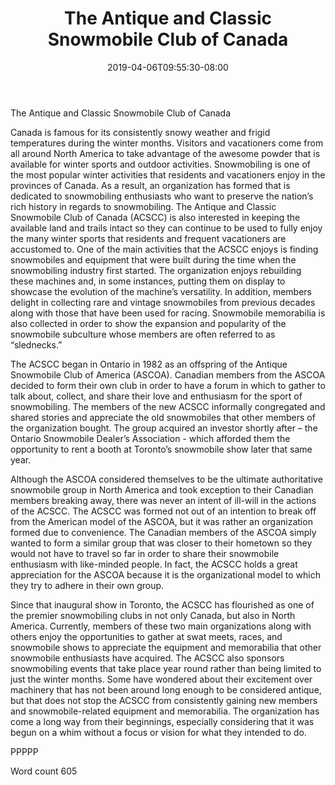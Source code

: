 ﻿---
title: "The Antique and Classic Snowmobile Club of Canada"
date: 2019-04-06T09:55:30-08:00
description: "Snowmobiling TXT Tips for Web Success"
featured_image: "/images/Snowmobiling TXT.jpg"
tags: ["Snowmobiling TXT"]
---

The Antique and Classic Snowmobile Club of Canada

Canada is famous for its consistently snowy weather and frigid temperatures during the winter months. Visitors and vacationers come from all around North America to take advantage of the awesome powder that is available for winter sports and outdoor activities. Snowmobiling is one of the most popular winter activities that residents and vacationers enjoy in the provinces of Canada. As a result, an organization has formed that is dedicated to snowmobiling enthusiasts who want to preserve the nation’s rich history in regards to snowmobiling. The Antique and Classic Snowmobile Club of Canada (ACSCC) is also interested in keeping the available land and trails intact so they can continue to be used to fully enjoy the many winter sports that residents and frequent vacationers are accustomed to.
One of the main activities that the ACSCC enjoys is finding snowmobiles and equipment that were built during the time when the snowmobiling industry first started. The organization enjoys rebuilding these machines and, in some instances, putting them on display to showcase the evolution of the machine’s versatility. In addition, members delight in collecting rare and vintage snowmobiles from previous decades along with those that have been used for racing. Snowmobile memorabilia is also collected in order to show the expansion and popularity of the snowmobile subculture whose members are often referred to as “slednecks.” 

The ACSCC began in Ontario in 1982 as an offspring of the Antique Snowmobile Club of America (ASCOA). Canadian members from the ASCOA decided to form their own club in order to have a forum in which to gather to talk about, collect, and share their love and enthusiasm for the sport of snowmobiling. The members of the new ACSCC informally congregated and shared stories and appreciate the old snowmobiles that other members of the organization bought. The group acquired an investor shortly after – the Ontario Snowmobile Dealer’s Association - which afforded them the opportunity to rent a booth at Toronto’s snowmobile show later that same year. 

Although the ASCOA considered themselves to be the ultimate authoritative snowmobile group in North America and took exception to their Canadian members breaking away, there was never an intent of ill-will in the actions of the ACSCC. The ACSCC was formed not out of an intention to break off from the American model of the ASCOA, but it was rather an organization formed due to convenience. The Canadian members of the ASCOA simply wanted to form a similar group that was closer to their hometown so they would not have to travel so far in order to share their snowmobile enthusiasm with like-minded people. In fact, the ACSCC holds a great appreciation for the ASCOA because it is the organizational model to which they try to adhere in their own group.

Since that inaugural show in Toronto, the ACSCC has flourished as one of the premier snowmobiling clubs in not only Canada, but also in North America. Currently, members of these two main organizations along with others enjoy the opportunities to gather at swat meets, races, and snowmobile shows to appreciate the equipment and memorabilia that other snowmobile enthusiasts have acquired. The ACSCC also sponsors snowmobiling events that take place year round rather than being limited to just the winter months. Some have wondered about their excitement over machinery that has not been around long enough to be considered antique, but that does not stop the ACSCC from consistently gaining new members and snowmobile-related equipment and memorabilia. The organization has come a long way from their beginnings, especially considering that it was begun on a whim without a focus or vision for what they intended to do. 

PPPPP

Word count 605


